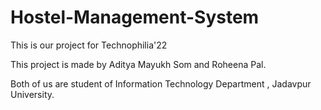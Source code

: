 # Hostel-Management-System
This is our project for Technophilia'22

This project is made by Aditya Mayukh Som and Roheena Pal.

Both of us are student of Information Technology Department , Jadavpur University.
